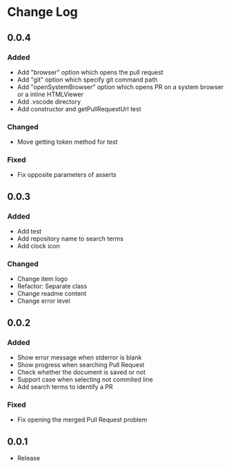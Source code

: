 # Change Log

## 0.0.4

### Added
- Add "browser" option which opens the pull request 
- Add "git" option which specify git command path
- Add "openSystemBrowser" option which opens PR on a system browser or a inline HTMLViewer
- Add .vscode directory
- Add constructor and getPullRequestUrl test

### Changed
- Move getting token method for test

### Fixed
- Fix opposite parameters of asserts

## 0.0.3

### Added
- Add test
- Add repository name to search terms
- Add clock icon

### Changed
- Change item logo
- Refactor: Separate class
- Change readme content
- Change error level

## 0.0.2

### Added
- Show error message when stderror is blank
- Show progress when searching Pull Request
- Check whether the document is saved or not
- Support case when selecting not commited line
- Add search terms to identify a PR

### Fixed
- Fix opening the merged Pull Request problem

## 0.0.1
- Release
